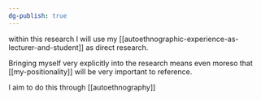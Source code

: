 ```yaml
---
dg-publish: true
---
```

within this research I will use my [[autoethnographic-experience-as-lecturer-and-student]] as direct research. 

Bringing myself very explicitly into the research means even moreso that [[my-positionality]] will be very important to reference. 

I aim to do this through [[autoethnography]]
